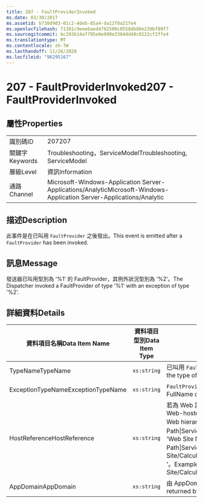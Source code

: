 ```yaml
---
title: 207 - FaultProviderInvoked
ms.date: 03/30/2017
ms.assetid: b730d903-01c2-4deb-85a4-da12f8a21fe4
ms.openlocfilehash: 71381c9eee6aed4792500c8558db88e239bf89f7
ms.sourcegitcommit: bc293b14af795e0e999e3304dd40c0222cf2ffe4
ms.translationtype: MT
ms.contentlocale: zh-TW
ms.lasthandoff: 11/26/2020
ms.locfileid: "96295167"
---
```

# <a name="207---faultproviderinvoked"></a><span data-ttu-id="9c475-102">207 - FaultProviderInvoked</span><span class="sxs-lookup"><span data-stu-id="9c475-102">207 - FaultProviderInvoked</span></span>

## <a name="properties"></a><span data-ttu-id="9c475-103">屬性</span><span class="sxs-lookup"><span data-stu-id="9c475-103">Properties</span></span>  
  
|||  
|-|-|  
|<span data-ttu-id="9c475-104">識別碼</span><span class="sxs-lookup"><span data-stu-id="9c475-104">ID</span></span>|<span data-ttu-id="9c475-105">207</span><span class="sxs-lookup"><span data-stu-id="9c475-105">207</span></span>|  
|<span data-ttu-id="9c475-106">關鍵字</span><span class="sxs-lookup"><span data-stu-id="9c475-106">Keywords</span></span>|<span data-ttu-id="9c475-107">Troubleshooting，ServiceModel</span><span class="sxs-lookup"><span data-stu-id="9c475-107">Troubleshooting, ServiceModel</span></span>|  
|<span data-ttu-id="9c475-108">層級</span><span class="sxs-lookup"><span data-stu-id="9c475-108">Level</span></span>|<span data-ttu-id="9c475-109">資訊</span><span class="sxs-lookup"><span data-stu-id="9c475-109">Information</span></span>|  
|<span data-ttu-id="9c475-110">通路</span><span class="sxs-lookup"><span data-stu-id="9c475-110">Channel</span></span>|<span data-ttu-id="9c475-111">Microsoft-Windows-Application Server-Applications/Analytic</span><span class="sxs-lookup"><span data-stu-id="9c475-111">Microsoft-Windows-Application Server-Applications/Analytic</span></span>|  
  
## <a name="description"></a><span data-ttu-id="9c475-112">描述</span><span class="sxs-lookup"><span data-stu-id="9c475-112">Description</span></span>  

 <span data-ttu-id="9c475-113">此事件是在已叫用 `FaultProvider` 之後發出。</span><span class="sxs-lookup"><span data-stu-id="9c475-113">This event is emitted after a `FaultProvider` has been invoked.</span></span>  
  
## <a name="message"></a><span data-ttu-id="9c475-114">訊息</span><span class="sxs-lookup"><span data-stu-id="9c475-114">Message</span></span>  

 <span data-ttu-id="9c475-115">發送器已叫用型別為 '%1' 的 FaultProvider，其例外狀況型別為 '%2'。</span><span class="sxs-lookup"><span data-stu-id="9c475-115">The Dispatcher invoked a FaultProvider of type '%1' with an exception of type '%2'.</span></span>  
  
## <a name="details"></a><span data-ttu-id="9c475-116">詳細資料</span><span class="sxs-lookup"><span data-stu-id="9c475-116">Details</span></span>  
  
|<span data-ttu-id="9c475-117">資料項目名稱</span><span class="sxs-lookup"><span data-stu-id="9c475-117">Data Item Name</span></span>|<span data-ttu-id="9c475-118">資料項目型別</span><span class="sxs-lookup"><span data-stu-id="9c475-118">Data Item Type</span></span>|<span data-ttu-id="9c475-119">描述</span><span class="sxs-lookup"><span data-stu-id="9c475-119">Description</span></span>|  
|--------------------|--------------------|-----------------|  
|<span data-ttu-id="9c475-120">TypeName</span><span class="sxs-lookup"><span data-stu-id="9c475-120">TypeName</span></span>|`xs:string`|<span data-ttu-id="9c475-121">已叫用 `FaultProvider` 之類型的 CLR FullName。</span><span class="sxs-lookup"><span data-stu-id="9c475-121">The CLR FullName of the type of the invoked `FaultProvider`.</span></span>|  
|<span data-ttu-id="9c475-122">ExceptionTypeName</span><span class="sxs-lookup"><span data-stu-id="9c475-122">ExceptionTypeName</span></span>|`xs:string`|<span data-ttu-id="9c475-123">`FaultProvider` 已處理之例外狀況的 CLR FullName。</span><span class="sxs-lookup"><span data-stu-id="9c475-123">The CLR FullName of the exception that the `FaultProvider` has operated on.</span></span>|  
|<span data-ttu-id="9c475-124">HostReference</span><span class="sxs-lookup"><span data-stu-id="9c475-124">HostReference</span></span>|`xs:string`|<span data-ttu-id="9c475-125">若為 Web 託管服務，此欄位會唯一識別 Web 階層架構中的服務。</span><span class="sxs-lookup"><span data-stu-id="9c475-125">For Web-hosted services, this field uniquely identifies the service in the Web hierarchy.</span></span> <span data-ttu-id="9c475-126">其格式定義為 ' Web Site Name Application Virtual Path&#124;Service Virtual Path&#124;ServiceName '。</span><span class="sxs-lookup"><span data-stu-id="9c475-126">Its format is defined as 'Web Site Name Application Virtual Path&#124;Service Virtual Path&#124;ServiceName'.</span></span> <span data-ttu-id="9c475-127">範例： ' Default Web Site/CalculatorApplication&#124;/CalculatorService.svc&#124;CalculatorService '。</span><span class="sxs-lookup"><span data-stu-id="9c475-127">Example: 'Default Web Site/CalculatorApplication&#124;/CalculatorService.svc&#124;CalculatorService'.</span></span>|  
|<span data-ttu-id="9c475-128">AppDomain</span><span class="sxs-lookup"><span data-stu-id="9c475-128">AppDomain</span></span>|`xs:string`|<span data-ttu-id="9c475-129">由 AppDomain.CurrentDomain.FriendlyName 傳回的字串。</span><span class="sxs-lookup"><span data-stu-id="9c475-129">The string returned by AppDomain.CurrentDomain.FriendlyName.</span></span>|
